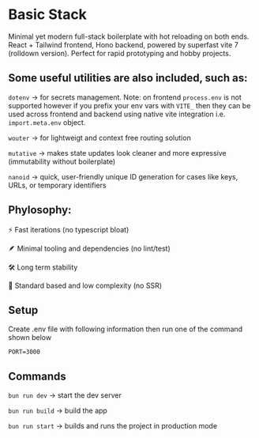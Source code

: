 # Basic Stack

Minimal yet modern full-stack boilerplate with hot reloading on both ends. React + Tailwind frontend, Hono backend, powered by superfast vite 7 (rolldown version). Perfect for rapid prototyping and hobby projects.

## Some useful utilities are also included, such as:

`dotenv` -> for secrets management. Note: on frontend `process.env` is not supported however if you prefix your env vars with `VITE_` then they can be used across frontend and backend using native vite integration i.e. `import.meta.env` object.

`wouter` -> for lightweigt and context free routing solution

`mutative` -> makes state updates look cleaner and more expressive (immutability without boilerplate)

`nanoid` -> quick, user-friendly unique ID generation for cases like keys, URLs, or temporary identifiers

## Phylosophy:

⚡ Fast iterations (no typescript bloat)

🪶 Minimal tooling and dependencies (no lint/test)

🛠️ Long term stability

🌉 Standard based and low complexity (no SSR)

## Setup

Create .env file with following information then run one of the command shown below

```
PORT=3000
```

## Commands

`bun run dev` -> start the dev server

`bun run build` -> build the app

`bun run start` -> builds and runs the project in production mode
